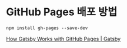 # GitHub Pages 배포 방법

```
npm install gh-pages --save-dev
```

[How Gatsby Works with GitHub Pages | Gatsby](https://www.gatsbyjs.com/docs/how-to/previews-deploys-hosting/how-gatsby-works-with-github-pages/)
